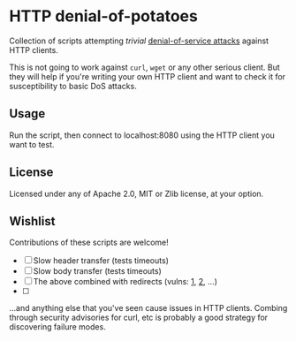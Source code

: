 # HTTP denial-of-potatoes

Collection of scripts attempting *trivial* [denial-of-service attacks](https://en.wikipedia.org/wiki/Denial-of-service_attack) against HTTP clients.

This is not going to work against `curl`, `wget` or any other serious client. But they will help if you're writing your own HTTP client and want to check it for susceptibility to basic DoS attacks.  

## Usage

Run the script, then connect to localhost:8080 using the HTTP client you want to test.

## License

Licensed under any of Apache 2.0, MIT or Zlib license, at your option.

## Wishlist

Contributions of these scripts are welcome!

- [ ] Slow header transfer (tests timeouts)
- [ ] Slow body transfer (tests timeouts)
- [ ] The above combined with redirects (vulns: [1](https://github.com/algesten/ureq/pull/313), [2](https://github.com/sbstp/attohttpc/issues/85), ...)
- [ ] 

...and anything else that you've seen cause issues in HTTP clients. Combing through security advisories for curl, etc is probably a good strategy for discovering failure modes.
